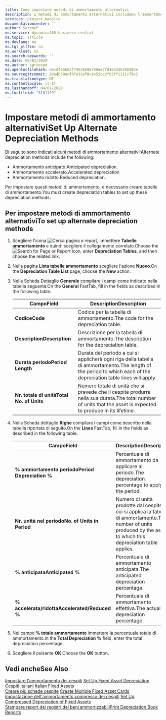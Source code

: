 ```yaml
---
title: Come impostare metodi di ammortamento alternativi
description: I metodi di ammortamento alternativi includono l'ammortamento anticipato, accelerato e ridotto.
services: project-madeira
documentationcenter: ''
author: SorenGP
ms.service: dynamics365-business-central
ms.topic: article
ms.devlang: na
ms.tgt_pltfrm: na
ms.workload: na
ms.search.keywords: ''
ms.date: 04/01/2020
ms.author: sgroespe
ms.openlocfilehash: decdf65682f74638e9a789ee7fd16324638830de
ms.sourcegitcommit: 88e4b30eaf6fa32af0c1452ce2f85ff1111c75e2
ms.translationtype: HT
ms.contentlocale: it-IT
ms.lasthandoff: 04/01/2020
ms.locfileid: "3181129"
---
```

# <a name="set-up-alternate-depreciation-methods"></a><span data-ttu-id="dd11a-103">Impostare metodi di ammortamento alternativi</span><span class="sxs-lookup"><span data-stu-id="dd11a-103">Set Up Alternate Depreciation Methods</span></span>
<span data-ttu-id="dd11a-104">Di seguito sono indicati alcuni metodi di ammortamento alternativi:</span><span class="sxs-lookup"><span data-stu-id="dd11a-104">Alternate depreciation methods include the following:</span></span>  

- <span data-ttu-id="dd11a-105">Ammortamento anticipato.</span><span class="sxs-lookup"><span data-stu-id="dd11a-105">Anticipated depreciation.</span></span>  
- <span data-ttu-id="dd11a-106">Ammortamento accelerato.</span><span class="sxs-lookup"><span data-stu-id="dd11a-106">Accelerated depreciation.</span></span>  
- <span data-ttu-id="dd11a-107">Ammortamento ridotto.</span><span class="sxs-lookup"><span data-stu-id="dd11a-107">Reduced depreciation.</span></span>  

<span data-ttu-id="dd11a-108">Per impostare questi metodi di ammortamento, è necessario creare tabelle di ammortamento.</span><span class="sxs-lookup"><span data-stu-id="dd11a-108">You must create depreciation tables to set up these depreciation methods.</span></span>  

## <a name="to-set-up-alternate-depreciation-methods"></a><span data-ttu-id="dd11a-109">Per impostare metodi di ammortamento alternativi</span><span class="sxs-lookup"><span data-stu-id="dd11a-109">To set up alternate depreciation methods</span></span>  

1.  <span data-ttu-id="dd11a-110">Scegliere l'icona ![Cerca pagina o report](../../media/ui-search/search_small.png "Icona Cerca pagina o report"), immettere **Tabelle ammortamento** e quindi scegliere il collegamento correlato.</span><span class="sxs-lookup"><span data-stu-id="dd11a-110">Choose the ![Search for Page or Report](../../media/ui-search/search_small.png "Search for Page or Report icon") icon, enter **Depreciation Tables**, and then choose the related link.</span></span>  
2.  <span data-ttu-id="dd11a-111">Nella pagina **Lista tabelle ammortamento** scegliere l'azione **Nuovo**.</span><span class="sxs-lookup"><span data-stu-id="dd11a-111">On the **Depreciation Table List** page, choose the **New** action.</span></span>  
3.  <span data-ttu-id="dd11a-112">Nella Scheda Dettaglio **Generale** compilare i campi come indicato nella tabella seguente.</span><span class="sxs-lookup"><span data-stu-id="dd11a-112">On the **General** FastTab, fill in the fields as described in the following table.</span></span>  

    |<span data-ttu-id="dd11a-113">Campo</span><span class="sxs-lookup"><span data-stu-id="dd11a-113">Field</span></span>|<span data-ttu-id="dd11a-114">Description</span><span class="sxs-lookup"><span data-stu-id="dd11a-114">Description</span></span>|  
    |---------------------------------|---------------------------------------|  
    |<span data-ttu-id="dd11a-115">**Codice**</span><span class="sxs-lookup"><span data-stu-id="dd11a-115">**Code**</span></span>|<span data-ttu-id="dd11a-116">Codice per la tabella di ammortamento.</span><span class="sxs-lookup"><span data-stu-id="dd11a-116">The code for the depreciation table.</span></span>|  
    |<span data-ttu-id="dd11a-117">**Description**</span><span class="sxs-lookup"><span data-stu-id="dd11a-117">**Description**</span></span>|<span data-ttu-id="dd11a-118">Descrizione per la tabella di ammortamento.</span><span class="sxs-lookup"><span data-stu-id="dd11a-118">The description for the depreciation table.</span></span>|  
    |<span data-ttu-id="dd11a-119">**Durata periodo**</span><span class="sxs-lookup"><span data-stu-id="dd11a-119">**Period Length**</span></span>|<span data-ttu-id="dd11a-120">Durata del periodo a cui si applicherà ogni riga della tabella di ammortamento.</span><span class="sxs-lookup"><span data-stu-id="dd11a-120">The length of the period to which each of the depreciation table lines will apply.</span></span>|  
    |<span data-ttu-id="dd11a-121">**Nr. totale di unità**</span><span class="sxs-lookup"><span data-stu-id="dd11a-121">**Total No. of Units**</span></span>|<span data-ttu-id="dd11a-122">Numero totale di unità che si prevede che il cespite produrrà nella sua durata.</span><span class="sxs-lookup"><span data-stu-id="dd11a-122">The total number of units that the asset is expected to produce in its lifetime.</span></span>|  

4.  <span data-ttu-id="dd11a-123">Nella Scheda dettaglio **Righe** compilare i campi come descritto nella tabella riportata di seguito.</span><span class="sxs-lookup"><span data-stu-id="dd11a-123">On the **Lines** FastTab, fill in the fields as described in the following table.</span></span>  

    |<span data-ttu-id="dd11a-124">Campo</span><span class="sxs-lookup"><span data-stu-id="dd11a-124">Field</span></span>|<span data-ttu-id="dd11a-125">Description</span><span class="sxs-lookup"><span data-stu-id="dd11a-125">Description</span></span>|  
    |---------------------------------|---------------------------------------|  
    |<span data-ttu-id="dd11a-126">**% ammortamento periodo**</span><span class="sxs-lookup"><span data-stu-id="dd11a-126">**Period Depreciation %**</span></span>|<span data-ttu-id="dd11a-127">Percentuale di ammortamento da applicare al periodo.</span><span class="sxs-lookup"><span data-stu-id="dd11a-127">The depreciation percentage to apply to the period.</span></span>|  
    |<span data-ttu-id="dd11a-128">**Nr. unità nel periodo**</span><span class="sxs-lookup"><span data-stu-id="dd11a-128">**No. of Units in Period**</span></span>|<span data-ttu-id="dd11a-129">Numero di unità prodotte dal cespite a cui si applica la tabella di ammortamento.</span><span class="sxs-lookup"><span data-stu-id="dd11a-129">The number of units produced by the asset to which this depreciation table applies.</span></span>|  
    |<span data-ttu-id="dd11a-130">**% anticipata**</span><span class="sxs-lookup"><span data-stu-id="dd11a-130">**Anticipated %**</span></span>|<span data-ttu-id="dd11a-131">Percentuale di ammortamento anticipata.</span><span class="sxs-lookup"><span data-stu-id="dd11a-131">The anticipated depreciation percentage.</span></span>|  
    |<span data-ttu-id="dd11a-132">**% accelerata/ridotta**</span><span class="sxs-lookup"><span data-stu-id="dd11a-132">**Accelerated/Reduced %**</span></span>|<span data-ttu-id="dd11a-133">Percentuale di ammortamento effettiva.</span><span class="sxs-lookup"><span data-stu-id="dd11a-133">The actual depreciation percentage.</span></span>|  

5.  <span data-ttu-id="dd11a-134">Nel campo **% totale ammortamento** immettere la percentuale totale di ammortamento.</span><span class="sxs-lookup"><span data-stu-id="dd11a-134">In the **Total Depreciation %** field, enter the total depreciation percentage.</span></span>  
6.  <span data-ttu-id="dd11a-135">Scegliere il pulsante **OK**.</span><span class="sxs-lookup"><span data-stu-id="dd11a-135">Choose the **OK** button.</span></span>  

## <a name="see-also"></a><span data-ttu-id="dd11a-136">Vedi anche</span><span class="sxs-lookup"><span data-stu-id="dd11a-136">See Also</span></span>  
 <span data-ttu-id="dd11a-137">[Impostare l'ammortamento dei cespiti](../../fa-how-setup-depreciation.md) </span><span class="sxs-lookup"><span data-stu-id="dd11a-137">[Set Up Fixed Asset Depreciation](../../fa-how-setup-depreciation.md) </span></span>  
 <span data-ttu-id="dd11a-138">[Cespiti italiani](italian-fixed-assets.md) </span><span class="sxs-lookup"><span data-stu-id="dd11a-138">[Italian Fixed Assets](italian-fixed-assets.md) </span></span>  
 <span data-ttu-id="dd11a-139">[Creare più schede cespite](how-to-create-multiple-fixed-asset-cards.md) </span><span class="sxs-lookup"><span data-stu-id="dd11a-139">[Create Multiple Fixed Asset Cards](how-to-create-multiple-fixed-asset-cards.md) </span></span>  
 <span data-ttu-id="dd11a-140">[Impostazione dell'ammortamento compresso dei cespiti](how-to-set-up-compressed-depreciation-of-fixed-assets.md) </span><span class="sxs-lookup"><span data-stu-id="dd11a-140">[Set Up Compressed Depreciation of Fixed Assets](how-to-set-up-compressed-depreciation-of-fixed-assets.md) </span></span>  
 [<span data-ttu-id="dd11a-141">Stampare report dei registri dei beni ammortizzabili</span><span class="sxs-lookup"><span data-stu-id="dd11a-141">Print Depreciation Book Reports</span></span>](how-to-print-depreciation-book-reports.md)
